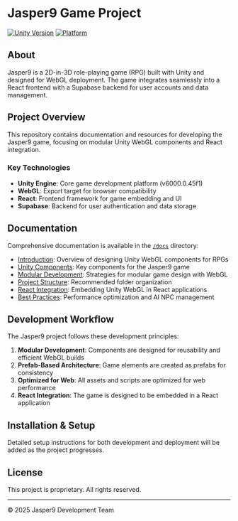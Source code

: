# Jasper9 Game Project

[![Unity Version](https://img.shields.io/badge/Unity-6000.0.45f1-blue.svg)](https://unity.com/)
[![Platform](https://img.shields.io/badge/platform-WebGL%20%7C%20React-orange.svg)]()

## About

Jasper9 is a 2D-in-3D role-playing game (RPG) built with Unity and designed for WebGL deployment. The game integrates seamlessly into a React frontend with a Supabase backend for user accounts and data management.

## Project Overview

This repository contains documentation and resources for developing the Jasper9 game, focusing on modular Unity WebGL components and React integration.

### Key Technologies

- **Unity Engine**: Core game development platform (v6000.0.45f1)
- **WebGL**: Export target for browser compatibility
- **React**: Frontend framework for game embedding and UI
- **Supabase**: Backend for user authentication and data storage

## Documentation

Comprehensive documentation is available in the [`/docs`](docs/) directory:

- [Introduction](docs/Introduction.md): Overview of designing Unity WebGL components for RPGs
- [Unity Components](docs/UnityComponents.md): Key components for the Jasper9 game
- [Modular Development](docs/ModularDevelopment.md): Strategies for modular game design with WebGL
- [Project Structure](docs/ProjectStructure.md): Recommended folder organization
- [React Integration](docs/ReactIntegration.md): Embedding Unity WebGL in React applications
- [Best Practices](docs/BestPractices.md): Performance optimization and AI NPC management

## Development Workflow

The Jasper9 project follows these development principles:

1. **Modular Development**: Components are designed for reusability and efficient WebGL builds
2. **Prefab-Based Architecture**: Game elements are created as prefabs for consistency
3. **Optimized for Web**: All assets and scripts are optimized for web performance
4. **React Integration**: The game is designed to be embedded in a React application

## Installation & Setup

Detailed setup instructions for both development and deployment will be added as the project progresses.

## License

This project is proprietary. All rights reserved.

---

© 2025 Jasper9 Development Team
